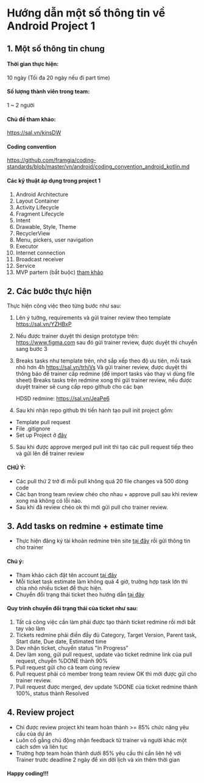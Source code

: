 # Hướng dẫn một số thông tin về Android Project 1

## 1. Một số thông tin chung
#### Thời gian thực hiện:
10 ngày (Tối đa 20 ngày nếu đi part time)
#### Số lượng thành viên trong team:
1 ~ 2 người
#### Chủ đề tham khảo:
https://sal.vn/kinsDW

#### Coding convention
https://github.com/framgia/coding-standards/blob/master/vn/android/coding_convention_android_kotlin.md

#### Các kỹ thuật áp dụng trong project 1
1. Android Architecture
2. Layout Container
3. Activity Lifecycle
4. Fragment Lifecycle
5. Intent
6. Drawable, Style, Theme
7. RecyclerView
8. Menu, pickers, user navigation
9. Executor
10. Internet connection
11. Broadcast receiver
12. Service
13. MVP partern (bắt buộc) [tham khảo](https://github.com/daolq-2712/Structure_Android/tree/mvp_kotlin)

## 2. Các bước thực hiện
Thực hiện công việc theo từng bước như sau:
1. Lên ý tưởng, requirements và gửi trainer review theo template
    https://sal.vn/YZHBxP
2. Nếu được trainer duyệt thì design prototype trên:
   https://www.figma.com
   sau đó gửi trainer review, được duyệt thì chuyển sang bước 3
3. Breaks tasks như template trên, nhớ sắp xếp theo độ ưu tiên, mỗi task nhỏ hơn 4h
   https://sal.vn/trhiVs
   Và gửi trainer review, được duyệt thì thông báo để trainer cấp redmine (để import tasks vào thay vì dùng file sheet)
   Breaks tasks trên redmine xong thì gửi trainer review, nếu được duyệt trainer sẽ cung cấp repo github cho các bạn
   
   HDSD redmine: https://sal.vn/JeaPe6
4. Sau khi nhận repo github thì tiến hành tạo pull init project gồm:
  - Template pull request
  - File .gitignore
  - Set up Project ở [đây](https://github.com/framgia/Training-Guideline/blob/master/Android/setup-project)
5. Sau khi được approve merged pull init thì tạo các pull request tiếp theo và gửi lên để trainer review

#### CHÚ Ý:
- Các pull thứ 2 trở đi mỗi pull không quá 20 file changes và 500 dòng code
- Các bạn trong team review chéo cho nhau + approve pull sau khi review xong mà không có lỗi nào.
- Sau khi đã review chéo ok thì mới gửi pull cho trainer review.

## 3. Add tasks on redmine + estimate time
- Thực hiện đăng ký tài khoản redmine trên site [tại đây](https://edu-redmine.sun-asterisk.vn/) rồi gửi thông tin cho trainer
#### Chú ý:
- Tham khảo cách đặt tên account [tại đây](https://github.com/framgia/Training-Guideline/blob/master/Rails/RegisterEduRedmine.png)
- Mỗi ticket task estimate làm không quá 4 giờ, trường hợp task lớn thì chia nhỏ nhiều ticket để thực hiện.
- Chuyển đổi trạng thái ticket theo hướng dẫn [tại đây](https://github.com/framgia/Training-Guideline/blob/master/WorkingProcess/redmine/redmine.md)

#### Quy trình chuyển đổi trạng thái của ticket như sau:
1. Tất cả công việc cần làm phải được tạo thành ticket redmine rồi mới bắt tay vào làm
2. Tickets redmine phải điền đầy đủ Category, Target Version, Parent task, Start date, Due date, Estimated time
3. Dev nhận ticket, chuyển status "In Progress"
4. Dev làm xong, gửi pull request, update vào ticket redmine link của pull request, chuyển %DONE thành 90%
5. Pull request gửi cho cả team cùng review
6. Pull request phải có member trong team review OK thì mới được gửi cho trainer review.
7. Pull request được merged, dev update %DONE của ticket redmine thành 100%, status thành Resolved

## 4. Review project
- Chỉ được review project khi team hoàn thành >= 85% chức năng yêu cầu của dự án
- Luôn cố gắng chủ động nhận feedback từ trainer và người khác một cách sớm và liên tục
- Trường hợp team hoàn thành dưới 85% yêu cầu thì cần liên hệ với Trainer trước deadline 2 ngày để xin dời lịch và xin thêm thời gian

#### Happy coding!!!
